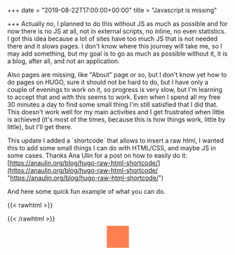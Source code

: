 +++
date = "2019-08-22T17:00:00+00:00"
title = "Javascript is missing"

+++
Actually no, I planned to do this without JS as much as possible and for now there is no JS at all, not in external scripts, no inline, no even statistics. I got this idea because a lot of sites have too much JS that is not needed there and it slows pages. I don't know where this journey will take me, so I may add something, but my goal is to go as much as possible without it, it is a blog, after all, and not an application.

Also pages are missing, like "About" page or so, but I don't know yet how to do pages on HUGO, sure it should not be hard to do, but I have only a couple of evenings to work on it, so progress is very slow, but I'm learning to accept that and with this seems to work. Even when I spend all my free 30 minutes a day to find some small thing I'm still satisfied that I did that. This doesn't work well for my main activities and I get frustrated when little is achieved (it's most of the times, because this is how things work, little by little), but I'll get there.

This update I added a \`shortcode\` that allows to insert a raw html, I wanted this to add some small things I can do with HTML/CSS, and maybe JS in some cases. Thanks Ana Ulin for a post on how to easily do it: [https://anaulin.org/blog/hugo-raw-html-shortcode/](https://anaulin.org/blog/hugo-raw-html-shortcode/ "https://anaulin.org/blog/hugo-raw-html-shortcode/")

And here some quick fun example of what you can do.

{{< rawhtml >}}

<style>

.wrapper {

position: relative;

width: 100%;

height: 100px;

border-radius: 5px;

}

.box,

.box1,

.box2,

.box3,

.box4,

.box5,

.box6 {

position: absolute;

width: 50px;

height: 50px;

margin: auto;

top: 0;

left: 0;

right: 0;

bottom: 0;

background-color: coral;

animation-name: rotate;

animation-duration: 7s;

animation-iteration-count: infinite;

animation-timing-function: ease-in;

z-index: 10;

}

.box1 {

background-color: cornflowerblue;

animation-delay: .1s;

z-index: 9;

}

.box2 {

background-color: teal;

animation-delay: .2s;

z-index: 8;

}

.box3 {

background-color: #b00b15;

animation-delay: .3s;

z-index: 7;

}

.box4 {

background-color: gray;

animation-delay: .4s;

z-index: 6;

}

.box5 {

background-color: hotpink;

animation-delay: .5s;

z-index: 5;

}

.box6 {

background-color: limegreen;

animation-delay: .6s;

z-index: 4;

}

@keyframes rotate {

0% {

  transform: rotateZ(0deg);

}

50% {

  transform: rotateZ(180deg);

}

100% {

  transform: rotateZ(0deg);

}

}

</style>

<div class="wrapper">

<div class="box"></div>

<div class="box1"></div>

<div class="box2"></div>

<div class="box3"></div>

<div class="box4"></div>

<div class="box5"></div>

<div class="box6"></div>

<div>

{{< /rawhtml >}}
